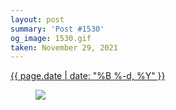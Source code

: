 ```yaml
---
layout: post
summary: 'Post #1530'
og_image: 1530.gif
taken: November 29, 2021
---
```


<div class="post">
 <time>
  <a href="/1530">
   {{ page.date | date: "%B %-d, %Y" }}
  </a>
 </time>
 <a href="/1530">
  <figure data-taken="11/29/2021">
   <img src="{{ site.assets_url }}/1530.gif"/>
  </figure>
 </a>
</div>
